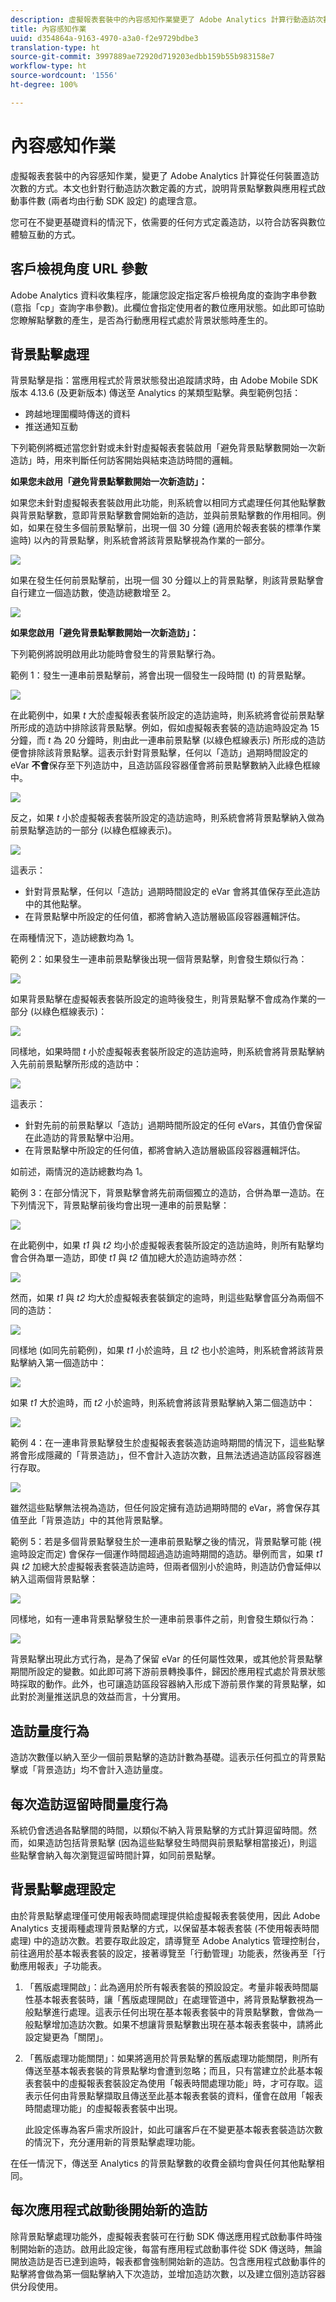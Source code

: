 ```yaml
---
description: 虛擬報表套裝中的內容感知作業變更了 Adobe Analytics 計算行動造訪次數的方式。本文針對行動造訪次數定義的方式，說明背景點擊數與應用程式啟動事件數 (兩者均由行動 SDK 設定) 的處理含意。
title: 內容感知作業
uuid: d354864a-9163-4970-a3a0-f2e9729bdbe3
translation-type: ht
source-git-commit: 3997889ae72920d719203edbb159b55b983158e7
workflow-type: ht
source-wordcount: '1556'
ht-degree: 100%

---
```



# 內容感知作業

虛擬報表套裝中的內容感知作業，變更了 Adobe Analytics 計算從任何裝置造訪次數的方式。本文也針對行動造訪次數定義的方式，說明背景點擊數與應用程式啟動事件數 (兩者均由行動 SDK 設定) 的處理含意。

您可在不變更基礎資料的情況下，依需要的任何方式定義造訪，以符合訪客與數位體驗互動的方式。

## 客戶檢視角度 URL 參數

Adobe Analytics 資料收集程序，能讓您設定指定客戶檢視角度的查詢字串參數 (意指「cp」查詢字串參數)。此欄位會指定使用者的數位應用狀態。如此即可協助您瞭解點擊數的產生，是否為行動應用程式處於背景狀態時產生的。

## 背景點擊處理

背景點擊是指：當應用程式於背景狀態發出追蹤請求時，由 Adobe Mobile SDK 版本 4.13.6 (及更新版本) 傳送至 Analytics 的某類型點擊。典型範例包括：

* 跨越地理圍欄時傳送的資料
* 推送通知互動

下列範例將概述當您針對或未針對虛擬報表套裝啟用「避免背景點擊數開始一次新造訪」時，用來判斷任何訪客開始與結束造訪時間的邏輯。

**如果您未啟用「避免背景點擊數開始一次新造訪」：**

如果您未針對虛擬報表套裝啟用此功能，則系統會以相同方式處理任何其他點擊數與背景點擊數，意即背景點擊數會開始新的造訪，並與前景點擊數的作用相同。例如，如果在發生多個前景點擊前，出現一個 30 分鐘 (適用於報表套裝的標準作業逾時) 以內的背景點擊，則系統會將該背景點擊視為作業的一部分。

![](assets/nogood1.jpg)

如果在發生任何前景點擊前，出現一個 30 分鐘以上的背景點擊，則該背景點擊會自行建立一個造訪數，使造訪總數增至 2。

![](assets/nogood2.jpg)

**如果您啟用「避免背景點擊數開始一次新造訪」：**

下列範例將說明啟用此功能時會發生的背景點擊行為。

範例 1：發生一連串前景點擊前，將會出現一個發生一段時間 (t) 的背景點擊。

![](assets/nogoodexample1.jpg)

在此範例中，如果 *t* 大於虛擬報表套裝所設定的造訪逾時，則系統將會從前景點擊所形成的造訪中排除該背景點擊。例如，假如虛擬報表套裝的造訪逾時設定為 15 分鐘，而 *t* 為 20 分鐘時，則由此一連串前景點擊 (以綠色框線表示) 所形成的造訪便會排除該背景點擊。這表示針對背景點擊，任何以「造訪」過期時間設定的 eVar **不會**&#x200B;保存至下列造訪中，且造訪區段容器僅會將前景點擊數納入此綠色框線中。

![](assets/nogoodexample1-2.jpg)

反之，如果 *t* 小於虛擬報表套裝所設定的造訪逾時，則系統會將背景點擊納入做為前景點擊造訪的一部分 (以綠色框線表示)。

![](assets/nogoodexample1-3.jpg)

這表示：

* 針對背景點擊，任何以「造訪」過期時間設定的 eVar 會將其值保存至此造訪中的其他點擊。
* 在背景點擊中所設定的任何值，都將會納入造訪層級區段容器邏輯評估。

在兩種情況下，造訪總數均為 1。

範例 2：如果發生一連串前景點擊後出現一個背景點擊，則會發生類似行為：

![](assets/nogoodexample2.jpg)

如果背景點擊在虛擬報表套裝所設定的逾時後發生，則背景點擊不會成為作業的一部分 (以綠色框線表示)：

![](assets/nogoodexample2-1.jpg)

同樣地，如果時間 *t* 小於虛擬報表套裝所設定的造訪逾時，則系統會將背景點擊納入先前前景點擊所形成的造訪中：

![](assets/nogoodexample2-2.jpg)

這表示：

* 針對先前的前景點擊以「造訪」過期時間所設定的任何 eVars，其值仍會保留在此造訪的背景點擊中沿用。
* 在背景點擊中所設定的任何值，都將會納入造訪層級區段容器邏輯評估。

如前述，兩情況的造訪總數均為 1。

範例 3：在部分情況下，背景點擊會將先前兩個獨立的造訪，合併為單一造訪。在下列情況下，背景點擊前後均會出現一連串的前景點擊：

![](assets/nogoodexample3.jpg)

在此範例中，如果 *t1* 與 *t2* 均小於虛擬報表套裝所設定的造訪逾時，則所有點擊均會合併為單一造訪，即使 *t1* 與 *t2* 值加總大於造訪逾時亦然：

![](assets/nogoodexample3-1.jpg)

然而，如果 *t1* 與 *t2* 均大於虛擬報表套裝鎖定的逾時，則這些點擊會區分為兩個不同的造訪：

![](assets/nogoodexample3-2.jpg)

同樣地 (如同先前範例)，如果 *t1* 小於逾時，且 *t2* 也小於逾時，則系統會將該背景點擊納入第一個造訪中：

![](assets/nogoodexample3-3.jpg)

如果 *t1* 大於逾時，而 *t2* 小於逾時，則系統會將該背景點擊納入第二個造訪中：

![](assets/nogoodexample3-4.jpg)

範例 4：在一連串背景點擊發生於虛擬報表套裝造訪逾時期間的情況下，這些點擊將會形成隱藏的「背景造訪」，但不會計入造訪次數，且無法透過造訪區段容器進行存取。

![](assets/nogoodexample4.jpg)

雖然這些點擊無法視為造訪，但任何設定擁有造訪過期時間的 eVar，將會保存其值至此「背景造訪」中的其他背景點擊。

範例 5：若是多個背景點擊發生於一連串前景點擊之後的情況，背景點擊可能 (視逾時設定而定) 會保存一個運作時間超過造訪逾時期間的造訪。舉例而言，如果 *t1* 與 *t2* 加總大於虛擬報表套裝造訪逾時，但兩者個別小於逾時，則造訪仍會延伸以納入這兩個背景點擊：

![](assets/nogoodexample5.jpg)

同樣地，如有一連串背景點擊發生於一連串前景事件之前，則會發生類似行為：

![](assets/nogoodexample5-1.jpg)

背景點擊出現此方式行為，是為了保留 eVar 的任何屬性效果，或其他於背景點擊期間所設定的變數。如此即可將下游前景轉換事件，歸因於應用程式處於背景狀態時採取的動作。此外，也可讓造訪區段容器納入形成下游前景作業的背景點擊，如此對於測量推送訊息的效益而言，十分實用。

## 造訪量度行為

造訪次數僅以納入至少一個前景點擊的造訪計數為基礎。這表示任何孤立的背景點擊或「背景造訪」均不會計入造訪量度。

## 每次造訪逗留時間量度行為

系統仍會透過各點擊間的時間，以類似不納入背景點擊的方式計算逗留時間。然而，如果造訪包括背景點擊 (因為這些點擊發生時間與前景點擊相當接近)，則這些點擊會納入每次瀏覽逗留時間計算，如同前景點擊。

## 背景點擊處理設定

由於背景點擊處理僅可使用報表時間處理提供給虛擬報表套裝使用，因此 Adobe Analytics 支援兩種處理背景點擊的方式，以保留基本報表套裝 (不使用報表時間處理) 中的造訪次數。若要存取此設定，請導覽至 Adobe Analytics 管理控制台，前往適用於基本報表套裝的設定，接著導覽至「行動管理」功能表，然後再至「行動應用報表」子功能表。

1. 「舊版處理開啟」：此為適用於所有報表套裝的預設設定。考量非報表時間屬性基本報表套裝時，讓「舊版處理開啟」在處理管道中，將背景點擊數視為一般點擊進行處理。這表示任何出現在基本報表套裝中的背景點擊數，會做為一般點擊增加造訪次數。如果不想讓背景點擊數出現在基本報表套裝中，請將此設定變更為「關閉」。
1. 「舊版處理功能關閉」：如果將適用於背景點擊的舊版處理功能關閉，則所有傳送至基本報表套裝的背景點擊均會遭到忽略；而且，只有當建立於此基本報表套裝中的虛擬報表套裝設定為使用「報表時間處理功能」時，才可存取。這表示任何由背景點擊擷取且傳送至此基本報表套裝的資料，僅會在啟用「報表時間處理功能」的虛擬報表套裝中出現。

   此設定係專為客戶需求所設計，如此可讓客戶在不變更基本報表套裝造訪次數的情況下，充分運用新的背景點擊處理功能。

在任一情況下，傳送至 Analytics 的背景點擊數的收費金額均會與任何其他點擊相同。

## 每次應用程式啟動後開始新的造訪

除背景點擊處理功能外，虛擬報表套裝可在行動 SDK 傳送應用程式啟動事件時強制開始新的造訪。啟用此設定後，每當有應用程式啟動事件從 SDK 傳送時，無論開放造訪是否已達到逾時，報表都會強制開始新的造訪。包含應用程式啟動事件的點擊將會做為第一個點擊納入下次造訪，並增加造訪次數，以及建立個別造訪容器供分段使用。
